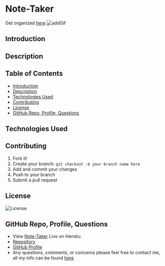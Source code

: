 # Note-Taker
Get organized [here](https://damp-harbor-02616.herokuapp.com/)
![addGif](ofWorkingApp)


## Introduction


## Description


## Table of Contents

  - [Introduction](#introduction)
  - [Description](#description)
  - [Technologies Used](#technologies-used)
  - [Contributing](#contributing)
  - [License](#license)
  - [GitHub Repo, Profile, Questions](#github-repo-profile-questions)

## Technologies Used


## Contributing
1. Fork it!
2. Create your branch: `git checkout -b your branch name here`
3. Add and commit your changes
4. Push to your branch
5. Submit a pull request

## License
![License](https://img.shields.io/badge/License-MIT-blue)

## GitHub Repo, Profile, Questions
* View [Note-Taker](https://damp-harbor-02616.herokuapp.com/) Live on Heroku
* [Repository](https://github.com/brandt-fricker/Note-Taker)
* [GitHub Profile](https://github.com/brandt-fricker)
* Any questions, comments, or concerns please feel free to contact me, all my info can be found [here](https://drive.google.com/file/d/1lZC64xhP2PnV-DXlreSIA11vyq-aKmZ2/view?usp=sharing)


